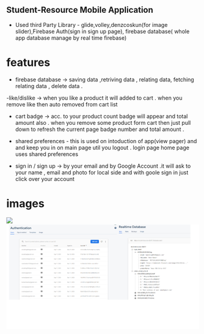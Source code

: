 ## Student-Resource Mobile Application

- Used third Party Library - glide,volley,denzcoskun(for image slider),Firebase Auth(sign in sign up page),
                            firebase database( whole app database manage by real time firebase)
                            
                            
 # features  
 
 - firebase database -> saving data ,retriving data , relating data, fetching relating data , delete data . 
 
 -like/dislike  -> when you like a product it will added to cart . when you remove like then auto removed from cart list 
 
 - cart badge -> acc. to your product count badge will appear and total amount also . when you remove some product form cart then just pull down to refresh 
                  the current page badge number and total amount .

- shared preferences - this is used on intoduction of app(view pager) and and keep you in on main page util you logout . login page home page 
                       uses shared preferences

 - sign in / sign up  -> by your email and by Google Account .it will ask to your name , email and photo for local side and with goole sign in just click 
                        over your account
 
 # images
 <img src="https://raw.githubusercontent.com/amankumar7017/amankumar7017.github.io/master/images/sr_pik1.png">
 <img src="https://raw.githubusercontent.com/Duchies/PhotoResources/master/sr_pik3(data).png">
